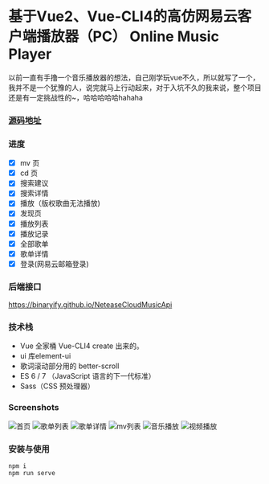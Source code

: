 # 基于Vue2、Vue-CLI4的高仿网易云客户端播放器（PC） Online Music Player

以前一直有手撸一个音乐播放器的想法，自己刚学玩vue不久，所以就写了一个，我并不是一个犹豫的人，说完就马上行动起来，对于入坑不久的我来说，整个项目还是有一定挑战性的~，哈哈哈哈哈hahaha

### [源码地址](https://github.com/yl196356303/vue_netease_music)

### 进度

- [x] mv 页
- [x] cd 页
- [x] 搜索建议
- [x] 搜索详情
- [x] 播放（版权歌曲无法播放)
- [x] 发现页
- [x] 播放列表
- [x] 播放记录
- [x] 全部歌单
- [x] 歌单详情
- [x] 登录(网易云邮箱登录)

### 后端接口

https://binaryify.github.io/NeteaseCloudMusicApi

### 技术栈

- Vue 全家桶 Vue-CLI4 create 出来的。
- ui 库element-ui
- 歌词滚动部分用的 better-scroll
- ES 6 / 7 （JavaScript 语言的下一代标准）
- Sass（CSS 预处理器）

### Screenshots

![首页](https://images.gitee.com/uploads/images/2020/0206/160318_0f4a96f5_5414518.png)
![歌单列表](https://images.gitee.com/uploads/images/2020/0206/160516_49bacb99_5414518.png)
![歌单详情](https://images.gitee.com/uploads/images/2020/0206/160733_83e4ac2d_5414518.png)
![mv列表](https://images.gitee.com/uploads/images/2020/0206/160552_50052c33_5414518.png)
![音乐播放](https://images.gitee.com/uploads/images/2020/0206/160916_c2f0979f_5414518.png)
![视频播放](https://images.gitee.com/uploads/images/2020/0206/161113_2293027b_5414518.png)

### 安装与使用

```
npm i
npm run serve
```
